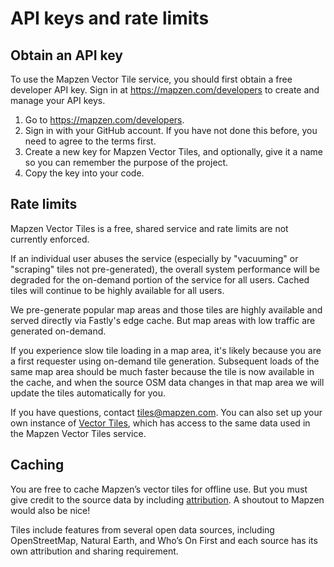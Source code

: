 # API keys and rate limits

## Obtain an API key

To use the Mapzen Vector Tile service, you should first obtain a free developer API key. Sign in at https://mapzen.com/developers to create and manage your API keys.

1. Go to https://mapzen.com/developers.
2. Sign in with your GitHub account. If you have not done this before, you need to agree to the terms first.
3. Create a new key for Mapzen Vector Tiles, and optionally, give it a name so you can remember the purpose of the project.
4. Copy the key into your code.

## Rate limits

Mapzen Vector Tiles is a free, shared service and rate limits are not currently enforced. 

If an individual user abuses the service (especially by "vacuuming" or "scraping" tiles not pre-generated), the overall system performance will be degraded for the on-demand portion of the service for all users. Cached tiles will continue to be highly available for all users.

We pre-generate popular map areas and those tiles are highly available and served directly via Fastly's edge cache. But map areas with low traffic are generated on-demand. 

If you experience slow tile loading in a map area, it's likely because you are a first requester using on-demand tile generation. Subsequent loads of the same map area should be much faster because the tile is now available in the cache, and when the source OSM data changes in that map area we will update the tiles automatically for you.

If you have questions, contact [tiles@mapzen.com](mailto:tiles@mapzen.com). You can also set up your own instance of [Vector Tiles](https://github.com/mapzen/vector-datasource), which has access to the same data used in the Mapzen Vector Tiles service.

## Caching

You are free to cache Mapzen’s vector tiles for offline use. But you must give credit to the source data by including [attribution](attribution.md). A shoutout to Mapzen would also be nice!

Tiles include features from several open data sources, including OpenStreetMap, Natural Earth, and Who’s On First and each source has its own attribution and sharing requirement.